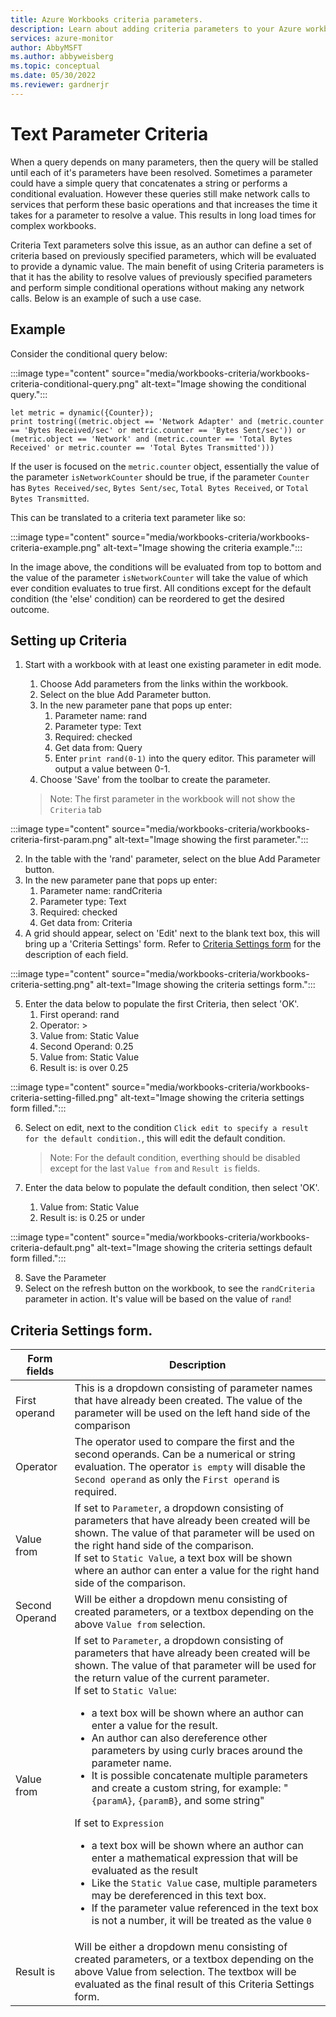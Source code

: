 ```yaml
---
title: Azure Workbooks criteria parameters.
description: Learn about adding criteria parameters to your Azure workbook.
services: azure-monitor
author: AbbyMSFT
ms.author: abbyweisberg
ms.topic: conceptual
ms.date: 05/30/2022
ms.reviewer: gardnerjr
---
```


# Text Parameter Criteria

When a query depends on many parameters, then the query will be stalled until each of it's parameters have been resolved. Sometimes a parameter could have a simple query that concatenates a string or performs a conditional evaluation. However these queries still make network calls to services that perform these basic operations and that increases the time it takes for a parameter to resolve a value. This results in long load times for complex workbooks.

Criteria Text parameters solve this issue, as an author can define a set of criteria based on previously specified parameters, which will be evaluated to provide a dynamic value. The main benefit of using Criteria parameters is that it has the ability to resolve values of previously specified parameters and perform simple conditional operations without making any network calls. Below is an example of such a use case.

## Example
Consider the conditional query below:

:::image type="content" source="media/workbooks-criteria/workbooks-criteria-conditional-query.png" alt-text="Image showing the conditional query.":::

```
let metric = dynamic({Counter});
print tostring((metric.object == 'Network Adapter' and (metric.counter == 'Bytes Received/sec' or metric.counter == 'Bytes Sent/sec')) or (metric.object == 'Network' and (metric.counter == 'Total Bytes Received' or metric.counter == 'Total Bytes Transmitted')))
```

If the user is focused on the `metric.counter` object, essentially the value of the parameter `isNetworkCounter` should be true, if the parameter `Counter` has `Bytes Received/sec`, `Bytes Sent/sec`, `Total Bytes Received`, or `Total Bytes Transmitted`.

This can be translated to a criteria text parameter like so:

:::image type="content" source="media/workbooks-criteria/workbooks-criteria-example.png" alt-text="Image showing the criteria example.":::

In the image above, the conditions will be evaluated from top to bottom and the value of the parameter `isNetworkCounter` will take the value of which ever condition evaluates to true first. All conditions except for the default condition (the 'else' condition) can be reordered to get the desired outcome.

## Setting up Criteria
1. Start with a workbook with at least one existing parameter in edit mode.
    1. Choose Add parameters from the links within the workbook.
    2. Select on the blue Add Parameter button.
    3. In the new parameter pane that pops up enter:
        1. Parameter name: rand
        2. Parameter type: Text
        3. Required: checked
        4. Get data from: Query
        5. Enter `print rand(0-1)` into the query editor. This parameter will output a value between 0-1.
    4. Choose 'Save' from the toolbar to create the parameter. 

    >Note: The first parameter in the workbook will not show the `Criteria` tab

:::image type="content" source="media/workbooks-criteria/workbooks-criteria-first-param.png" alt-text="Image showing the first parameter.":::

2. In the table with the 'rand' parameter, select on the blue Add Parameter button.
3. In the new parameter pane that pops up enter:
    1. Parameter name: randCriteria
    2. Parameter type: Text
    3. Required: checked
    4. Get data from: Criteria
4. A grid should appear, select on 'Edit' next to the blank text box, this will bring up a 'Criteria Settings' form. Refer to [Criteria Settings form](#criteria-settings-form) for the description of each field.

:::image type="content" source="media/workbooks-criteria/workbooks-criteria-setting.png" alt-text="Image showing the criteria settings form.":::

5. Enter the data below to populate the first Criteria, then select 'OK'.
    1. First operand: rand
    2. Operator: >
    3. Value from: Static Value
    4. Second Operand: 0.25
    5. Value from: Static Value
    6. Result is: is over 0.25

:::image type="content" source="media/workbooks-criteria/workbooks-criteria-setting-filled.png" alt-text="Image showing the criteria settings form filled.":::

6. Select on edit, next to the condition `Click edit to specify a result for the default condition.`, this will edit the default condition.

    >Note: For the default condition, everthing should be disabled except for the last `Value from` and `Result is` fields.

7. Enter the data below to populate the default condition, then select 'OK'.
    1. Value from: Static Value
    2. Result is: is 0.25 or under

:::image type="content" source="media/workbooks-criteria/workbooks-criteria-default.png" alt-text="Image showing the criteria settings default form filled.":::

8. Save the Parameter
9. Select on the refresh button on the workbook, to see the `randCriteria` parameter in action. It's value will be based on the value of `rand`!

## Criteria Settings form.
|Form fields|Description|
|-----------|----------|
|First operand| This is a dropdown consisting of parameter names that have already been created. The value of the parameter will be used on the left hand side of the comparison |
|Operator|The operator used to compare the first and the second operands. Can be a numerical or string evaluation. The operator `is empty` will disable the `Second operand` as only the `First operand` is required.|
|Value from|If set to `Parameter`, a dropdown consisting of parameters that have already been created will be shown. The value of that parameter will be used on the right hand side of the comparison.<br/> If set to `Static Value`, a text box will be shown where an author can enter a value for the right hand side of the comparison.|
|Second Operand| Will be either a dropdown menu consisting of created parameters, or a textbox depending on the above `Value from` selection.|
|Value from|If set to `Parameter`, a dropdown consisting of parameters that have already been created will be shown. The value of that parameter will be used for the return value of the current parameter.<br/> If set to `Static Value`:<ul><li> a text box will be shown where an author can enter a value for the result.</li> <li>An author can also dereference other parameters by using curly braces around the parameter name.</li><li>It is possible concatenate multiple parameters and create a custom string, for example: "`{paramA}`, `{paramB}`, and some string" </li></ul>If set to `Expression`<ul><li> a text box will be shown where an author can enter a mathematical expression that will be evaluated as the result</li><li>Like the `Static Value` case, multiple parameters may be dereferenced in this text box.</li><li>If the parameter value referenced in the text box is not a number, it will be treated as the value `0`</li></ul> |
|Result is| Will be either a dropdown menu consisting of created parameters, or a textbox depending on the above Value from selection. The textbox will be evaluated as the final result of this Criteria Settings form.
